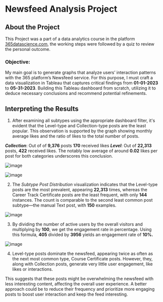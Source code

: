 # Newsfeed Analysis Project

## About the Project
This Project was a part of a data analytics course in the platform [365datascience.com](https://365datascience.com/), the working steps were followed by a quiz to review the personal outcome.

### Objective:
My main goal is to generate graphs that analyze users’ interaction patterns with the 365 platform’s Newsfeed service. For this purpose, I must craft a data visualization in Tableau that captures critical findings from **01-01-2023** to **05-31-2023**. Building this Tableau dashboard from scratch, utilizing it to deduce necessary conclusions and recommend potential refinements.

## Interpreting the Results
  1. After examining all subtypes using the appropriate dashboard filter, it's evident that the Level-type and Collection-type posts are the least popular. This observation is supported by the graph showing monthly average likes and the ratio of likes to the total number of posts.

**_Collection_**: Out of of **9,376** posts **170** received likes
**_Level_**: Out of **22,313** posts, **422** received likes.
The notably low average of around **0.02** likes per post for both categories underscores this conclusion.

![image](https://github.com/user-attachments/assets/072051f3-7efa-4661-89e5-0eb3f801b222)

![image](https://github.com/user-attachments/assets/f8344258-c4b6-431f-b60d-1224c0efc4f1)


  2. The _Subtype Post Distribution_ visualization indicates that the Level-type posts are the most prevalent, appearing **22,313** times, whereas the Career Track Certificate posts are the least frequent, with only **144** instances. The count is comparable to the second least common post subtype—the manual Text post, with **150** examples.

![image](https://github.com/user-attachments/assets/1241dd8f-f8e4-4d0a-85b4-54b67f18fd41)


  3. By dividing the number of active users by the overall visitors and multiplying by **100**, we get the engagement rate in percentage. Using this formula, **405** divided by **3956** yields an engagement rate of **10%.**

![image](https://github.com/user-attachments/assets/cfacdcf6-fd7e-4b38-ac46-72e953547b7a)


  4. Level-type posts dominate the newsfeed, appearing twice as often as the next most common type, Course Certificate posts. However, they, along with Collection posts, generate very little user engagement, like likes or interactions. 

This suggests that these posts might be overwhelming the newsfeed with less interesting content, affecting the overall user experience. A better approach could be to reduce their frequency and prioritize more engaging posts to boost user interaction and keep the feed interesting.

